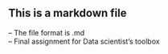 This is a markdown file
-----------------------

– The file format is .md  
– Final assignment for Data scientist’s toolbox
